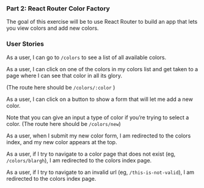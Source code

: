 ### Part 2: React Router Color Factory
The goal of this exercise will be to use React Router to build an app that lets you view colors and add new colors.

### User Stories
As a user, I can go to `/colors` to see a list of all available colors.

As a user, I can click on one of the colors in my colors list and get taken to a page where I can see that color in all its glory.

(The route here should be `/colors/:color` )

As a user, I can click on a button to show a form that will let me add a new color.

Note that you can give an input a type of color if you’re trying to select a color. (The route here should be `/colors/new`)

As a user, when I submit my new color form, I am redirected to the colors index, and my new color appears at the top.

As a user, if I try to navigate to a color page that does not exist (eg, `/colors/blargh`), I am redirected to the colors index page.

As a user, if I try to navigate to an invalid url (eg, `/this-is-not-valid`), I am redirected to the colors index page.